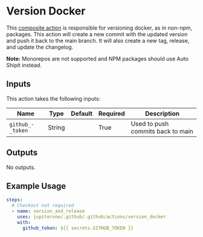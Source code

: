# Version Docker

This [composite action](./action.yml) is responsible for versioning docker, as
in non-npm, packages. This action will create a new commit with the updated
version and push it back to the main branch. It will also create a new tag,
release, and update the changelog.

**Note:** Monorepos are not supported and NPM packages should use Auto Shipit instead.

## Inputs

This action takes the following inputs:

| Name           | Type   | Default | Required | Description                       |
| -------------- | ------ | ------- | -------- | --------------------------------- |
| `github_-_token` | String |         | True     | Used to push commits back to main |

## Outputs

No outputs.

## Example Usage

```yaml
steps:
  # Checkout not required
  - name: version_and_release
    uses: jupiterone/.github/.github/actions/version_docker
    with:
      github_token: ${{ secrets.GITHUB_TOKEN }}
```
